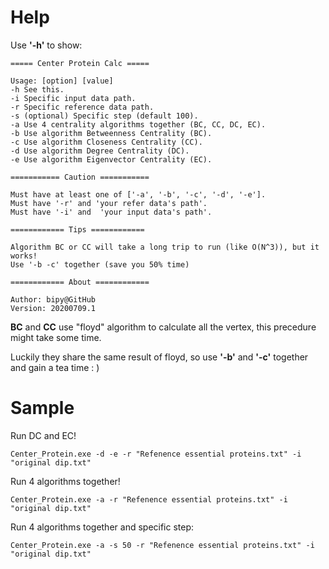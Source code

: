 # Help

Use **'-h'** to show:

```
===== Center Protein Calc =====

Usage: [option] [value]
-h See this.
-i Specific input data path.
-r Specific reference data path.
-s (optional) Specific step (default 100).
-a Use 4 centrality algorithms together (BC, CC, DC, EC).
-b Use algorithm Betweenness Centrality (BC).
-c Use algorithm Closeness Centrality (CC).
-d Use algorithm Degree Centrality (DC).
-e Use algorithm Eigenvector Centrality (EC).

=========== Caution ===========

Must have at least one of ['-a', '-b', '-c', '-d', '-e'].
Must have '-r' and 'your refer data's path'.
Must have '-i' and  'your input data's path'.

============ Tips ============

Algorithm BC or CC will take a long trip to run (like O(N^3)), but it works!
Use '-b -c' together (save you 50% time)

============ About ============

Author: bipy@GitHub
Version: 20200709.1
```

**BC** and **CC** use "floyd" algorithm to calculate all the vertex, this precedure might take some time.

Luckily they share the same result of floyd, so use **'-b'** and **'-c'** together and gain a tea time : )

# Sample

Run DC and EC!

```shell
Center_Protein.exe -d -e -r "Refenence essential proteins.txt" -i "original dip.txt"
```

Run 4 algorithms together!

```shell
Center_Protein.exe -a -r "Refenence essential proteins.txt" -i "original dip.txt"
```

Run 4 algorithms together and specific step:

```shell
Center_Protein.exe -a -s 50 -r "Refenence essential proteins.txt" -i "original dip.txt"
```

